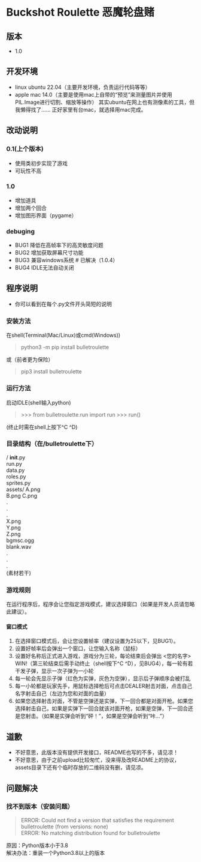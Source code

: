 # Buckshot Roulette 恶魔轮盘赌
## 版本
- 1.0


## 开发环境
- linux ubuntu 22.04（主要开发环境，负责运行代码等等）
- apple mac 14.0（主要是使用mac上自带的“预览”来测量图片并使用PIL.Image进行切割、缩放等操作）
其实ubuntu在网上也有测像素的工具，但我懒得找了......
正好家里有台mac，就选择用mac完成。


## 改动说明

### 0.1(上个版本)
- 使用类初步实现了游戏
- 可玩性不高

### 1.0
- 增加道具
- 增加两个回合
- 增加图形界面（pygame）

### debuging
- BUG1 降低在高帧率下的高灵敏度问题
- BUG2 增加获取屏幕尺寸功能 
- BUG3 兼容windows系统 # 已解决（1.0.4）
- BUG4 IDLE无法自动关闭

## 程序说明
- 你可以看到在每个.py文件开头简短的说明
### 安装方法
在shell(Terminal(Mac/Linux)或cmd(Windows))
> python3 -m pip install bulletroulette

或（前者更为保险）
> pip3 install bulletroulette

### 运行方法
启动IDLE(shell输入python)
> \>>> from bulletroulette.run import run
> \>>> run()

(终止时需在shell上按下^C ^D)

### 目录结构（在/bulletroulette下）
/
    __init__.py  
    run.py  
    data.py  
    roles.py  
    sprites.py  
    assets/
        A.png  
        B.png
        C.png  
        .  
        .  
        .  
        X.png  
        Y.png  
        Z.png  
        bgmsc.ogg  
        blank.wav  
        .  
        .  
        .  
        (素材若干)

### 游戏规则
在运行程序后，程序会让您指定游戏模式，建议选择窗口（如果是开发人员请忽略此建议）。
#### 窗口模式
1. 在选择窗口模式后，会让您设置帧率（建议设置为25以下，见BUG1）。
2. 设置好帧率后会弹出一个窗口，让您输入名称（鼠标）
3. 设置好名称后正式进入游戏，游戏分为三轮，每论结束后会弹出 <您的名字> WIN!（第三轮结束后需手动终止（shell按下^C ^D），见BUG4），每一轮有若干发子弹，显示一次子弹为一小轮
4. 每一轮会先显示子弹（红色为实弹，灰色为空弹），显示后子弹顺序会被打乱
5. 每一小轮都是玩家先手，用鼠标选择枪后可点击DEALER射击对面，点击自己名字射击自己（左边为您和对面的血量）
6. 如果您选择射击对面，不管是空弹还是实弹，下一回合都是对面开枪。如果您选择射击自己，如果是实弹下一回合就该对面开枪，如果是空弹，下一回合还是您射击。（如果是实弹会听到“砰！”，如果是空弹会听到“咔...”）


## 道歉
- 不好意思，此版本没有提供开发接口，README也写的不多，请见凉！
- 不好意思，由于之前upload比较匆忙，没来得及改README上的协议，assets目录下还有个临时存放的二维码没有删，请见凉。


## 问题解决
### 找不到版本（安装问题）
> ERROR: Could not find a version that satisfies the requirement bulletroulette (from versions: none)  
> ERROR: No matching distribution found for bulletroulette

原因：Python版本小于3.8  
解决办法：重装一个Python3.8以上的版本